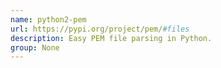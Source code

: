 ```yaml
---
name: python2-pem
url: https://pypi.org/project/pem/#files
description: Easy PEM file parsing in Python.
group: None
---
```

